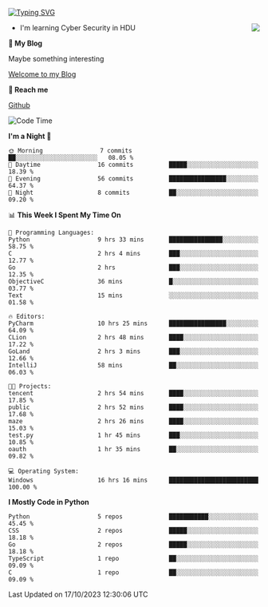 [![Typing SVG](https://readme-typing-svg.herokuapp.com?font=Fira+Code&pause=1000&random=false&width=450&height=60&lines=Hello+%F0%9F%91%8B%F0%9F%8F%BB;I'm+JBNRZ)](https://git.io/typing-svg)

<a href="#">
  <img align="right" src="https://github-readme-stats.vercel.app/api?username=JBNRZ&show_icons=true&bg_color=15,f2f7fd,E0EAFC" />
</a>

- I'm learning Cyber Security in HDU

 **🌱 My Blog**

Maybe something interesting

[Welcome to my Blog](https://jbnrz.com.cn/)

 **💬 Reach me** 

[Github](https://github.com/JBNRZ)


<!--START_SECTION:waka-->
![Code Time](http://img.shields.io/badge/Code%20Time-18%20hrs%207%20mins-blue)

**I'm a Night 🦉** 

```text
🌞 Morning                7 commits           ██░░░░░░░░░░░░░░░░░░░░░░░   08.05 % 
🌆 Daytime                16 commits          █████░░░░░░░░░░░░░░░░░░░░   18.39 % 
🌃 Evening                56 commits          ████████████████░░░░░░░░░   64.37 % 
🌙 Night                  8 commits           ██░░░░░░░░░░░░░░░░░░░░░░░   09.20 % 
```


📊 **This Week I Spent My Time On** 

```text
💬 Programming Languages: 
Python                   9 hrs 33 mins       ███████████████░░░░░░░░░░   58.75 % 
C                        2 hrs 4 mins        ███░░░░░░░░░░░░░░░░░░░░░░   12.77 % 
Go                       2 hrs               ███░░░░░░░░░░░░░░░░░░░░░░   12.35 % 
ObjectiveC               36 mins             █░░░░░░░░░░░░░░░░░░░░░░░░   03.77 % 
Text                     15 mins             ░░░░░░░░░░░░░░░░░░░░░░░░░   01.58 % 

🔥 Editors: 
PyCharm                  10 hrs 25 mins      ████████████████░░░░░░░░░   64.09 % 
CLion                    2 hrs 48 mins       ████░░░░░░░░░░░░░░░░░░░░░   17.22 % 
GoLand                   2 hrs 3 mins        ███░░░░░░░░░░░░░░░░░░░░░░   12.66 % 
IntelliJ                 58 mins             ██░░░░░░░░░░░░░░░░░░░░░░░   06.03 % 

🐱‍💻 Projects: 
tencent                  2 hrs 54 mins       ████░░░░░░░░░░░░░░░░░░░░░   17.85 % 
public                   2 hrs 52 mins       ████░░░░░░░░░░░░░░░░░░░░░   17.68 % 
maze                     2 hrs 26 mins       ████░░░░░░░░░░░░░░░░░░░░░   15.03 % 
test.py                  1 hr 45 mins        ███░░░░░░░░░░░░░░░░░░░░░░   10.85 % 
oauth                    1 hr 35 mins        ██░░░░░░░░░░░░░░░░░░░░░░░   09.82 % 

💻 Operating System: 
Windows                  16 hrs 16 mins      █████████████████████████   100.00 % 
```

**I Mostly Code in Python** 

```text
Python                   5 repos             ███████████░░░░░░░░░░░░░░   45.45 % 
CSS                      2 repos             █████░░░░░░░░░░░░░░░░░░░░   18.18 % 
Go                       2 repos             █████░░░░░░░░░░░░░░░░░░░░   18.18 % 
TypeScript               1 repo              ██░░░░░░░░░░░░░░░░░░░░░░░   09.09 % 
C                        1 repo              ██░░░░░░░░░░░░░░░░░░░░░░░   09.09 % 
```




 Last Updated on 17/10/2023 12:30:06 UTC
<!--END_SECTION:waka-->
